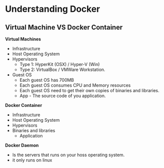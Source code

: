 # Understanding Docker


## Virtual Machine VS Docker Container



**Virtual Machines**
- Infrastructure
- Host Operating System
- Hypervisors
    - Type 1: HyperKit (OSX) / Hyper-V (Win)
    - Type 2: VirtualBox / VMWare Workstation.
- Guest OS
    - Each guest OS has 700MB
    - Each guest OS consumes CPU and Memory resources
    - Each guest OS need to get their own copies of binaries and libraries.
    - App - The source code of you application.


**Docker Container**
- Infrastructure
- Host Operating System
- Hypervisors
- Binaries and libraries
    - Application


**Docker Daemon**
- Is the servers that runs on your hoss operating system.
- it only runs on linux



